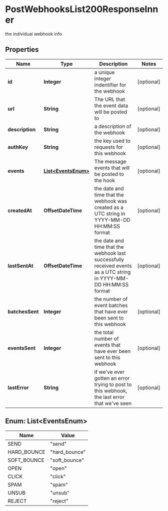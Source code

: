 

# PostWebhooksList200ResponseInner

the individual webhook info

## Properties

| Name | Type | Description | Notes |
|------------ | ------------- | ------------- | -------------|
|**id** | **Integer** | a unique integer indentifier for the webhook |  [optional] |
|**url** | **String** | The URL that the event data will be posted to |  [optional] |
|**description** | **String** | a description of the webhook |  [optional] |
|**authKey** | **String** | the key used to requests for this webhook |  [optional] |
|**events** | [**List&lt;EventsEnum&gt;**](#List&lt;EventsEnum&gt;) | The message events that will be posted to the hook |  [optional] |
|**createdAt** | **OffsetDateTime** | the date and time that the webhook was created as a UTC string in YYYY-MM-DD HH:MM:SS format |  [optional] |
|**lastSentAt** | **OffsetDateTime** | the date and time that the webhook last successfully received events as a UTC string in YYYY-MM-DD HH:MM:SS format |  [optional] |
|**batchesSent** | **Integer** | the number of event batches that have ever been sent to this webhook |  [optional] |
|**eventsSent** | **Integer** | the total number of events that have ever been sent to this webhook |  [optional] |
|**lastError** | **String** | if we&#39;ve ever gotten an error trying to post to this webhook, the last error that we&#39;ve seen |  [optional] |



## Enum: List&lt;EventsEnum&gt;

| Name | Value |
|---- | -----|
| SEND | &quot;send&quot; |
| HARD_BOUNCE | &quot;hard_bounce&quot; |
| SOFT_BOUNCE | &quot;soft_bounce&quot; |
| OPEN | &quot;open&quot; |
| CLICK | &quot;click&quot; |
| SPAM | &quot;spam&quot; |
| UNSUB | &quot;unsub&quot; |
| REJECT | &quot;reject&quot; |



